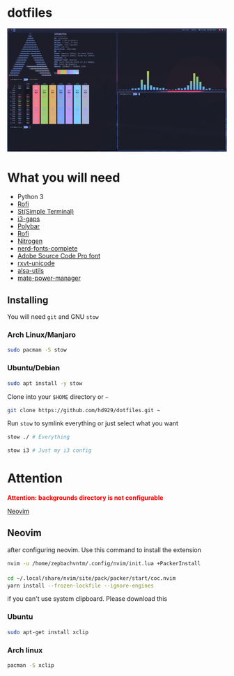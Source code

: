 # dotfiles
![dotfile image](./.github/wallpaper.png)

# What you will need
- Python 3
- [Rofi](https://github.com/adi1090x/rofi)
- [St(Simple Terminal)](https://github.com/hd929/st)
- [i3-gaps](https://github.com/Airblader/i3)
- [Polybar](https://github.com/jaagr/polybar)
- [Rofi](https://github.com/DaveDavenport/rofi)
- [Nitrogen](https://aur.archlinux.org/packages/nitrogen-git)
- [nerd-fonts-complete](https://aur.archlinux.org/packages/nerd-fonts-complete/)
- [Adobe Source Code Pro font](https://github.com/adobe-fonts/source-code-pro)
- [rxvt-unicode](https://wiki.archlinux.org/index.php/Rxvt-unicode)
- [alsa-utils](https://archlinux.org/packages/extra/x86_64/alsa-utils)
- [mate-power-manager](https://archlinux.org/packages/community/x86_64/mate-power-manager)

## Installing
You will need `git` and GNU `stow`

### Arch Linux/Manjaro

```bash
sudo pacman -S stow
```

### Ubuntu/Debian
```bash
sudo apt install -y stow
```

Clone into your `$HOME` directory or `~`

```bash
git clone https://github.com/hd929/dotfiles.git ~
```

Run `stow` to symlink everything or just select what you want

```bash
stow ./ # Everything
```

```bash
stow i3 # Just my i3 config
```

# Attention
<b style="color: red">Attention: backgrounds directory is not configurable</b>

[Neovim](#neovim)

## Neovim
after configuring neovim. Use this command to install the extension

```bash
nvim -u /home/zepbachvntm/.config/nvim/init.lua +PackerInstall

cd ~/.local/share/nvim/site/pack/packer/start/coc.nvim
yarn install --frozen-lockfile --ignore-engines
```


if you can't use system clipboard. Please download this

### Ubuntu
```bash
sudo apt-get install xclip
```


### Arch linux
```bash
pacman -S xclip
```
